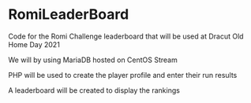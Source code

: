 # RomiLeaderBoard

Code for the Romi Challenge leaderboard that will be used at Dracut Old Home Day 2021

We will by using MariaDB hosted on CentOS Stream

PHP will be used to create the player profile and enter their run results

A leaderboard will be created to display the rankings 
